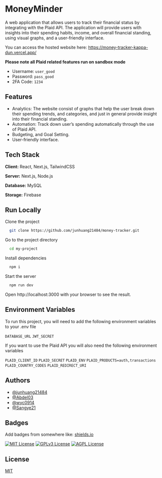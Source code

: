 
# MoneyMinder

A web application that allows users to track their financial status by integrating with the Plaid API. The application will provide users with insights into their spending habits, income, and overall financial standing, using visual graphs, and a user-friendly interface.

You can access the hosted website here: https://money-tracker-kappa-dun.vercel.app/ 

**Please note all Plaid related features run on sandbox mode**
- Username: `user_good`
- Password: `pass_good`
- 2FA Code: `1234`

## Features

- Analytics: The website consist of graphs that help the user break down their spending trends, and categories, and just in general provide insight into their financial standing.
- Automation: Track down user’s spending automatically through the use of Plaid API.
- Budgeting, and Goal Setting.
- User-friendly interface.


## Tech Stack

**Client:**  React, Next.js, TailwindCSS

**Server:** Next.js, Node.js

**Database:** MySQL

**Storage:** Firebase


## Run Locally

Clone the project

```bash
  git clone https://github.com/junhuang21484/money-tracker.git
```

Go to the project directory

```bash
  cd my-project
```

Install dependencies

```bash
  npm i
```

Start the server

```bash
  npm run dev
```

Open http://localhost:3000 with your browser to see the result.
## Environment Variables

To run this project, you will need to add the following environment variables to your .env file

`DATABASE_URL`
`JWT_SECRET`

If you want to use the Plaid API you will also need the following environment variables

`PLAID_CLIENT_ID`
`PLAID_SECRET`
`PLAID_ENV`
`PLAID_PRODUCTS=auth,transactions`
`PLAID_COUNTRY_CODES`
`PLAID_REDIRECT_URI`

## Authors

- [@junhuang21484](https://github.com/junhuang21484)
- [@Abdel03](https://github.com/Abdel03)
- [@wyc0914](https://github.com/wyc0914)
- [@Sangye21](https://github.com/Sangye21)


## Badges

Add badges from somewhere like: [shields.io](https://shields.io/)

[![MIT License](https://img.shields.io/badge/License-MIT-green.svg)](https://choosealicense.com/licenses/mit/)
[![GPLv3 License](https://img.shields.io/badge/License-GPL%20v3-yellow.svg)](https://opensource.org/licenses/)
[![AGPL License](https://img.shields.io/badge/license-AGPL-blue.svg)](http://www.gnu.org/licenses/agpl-3.0)


## License

[MIT](https://choosealicense.com/licenses/mit/)

